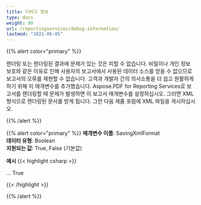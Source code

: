 ```yaml
---
title: 디버그 정보
type: docs
weight: 90
url: /reportingservices/debug-information/
lastmod: "2021-06-05"
---
```


{{% alert color="primary" %}}

렌더링 또는 렌더링된 결과에 문제가 있는 것은 피할 수 없습니다. 비밀이나 개인 정보 보호와 같은 이유로 인해 사용자의 보고서에서 사용된 데이터 소스를 얻을 수 없으므로 보고서의 오류를 재현할 수 없습니다. 고객과 개발자 간의 의사소통을 더 쉽고 원활하게 하기 위해 이 매개변수를 추가했습니다. Aspose.PDF for Reporting Services로 보고서를 렌더링할 때 문제가 발생하면 이 보고서 매개변수를 설정하십시오. 그러면 XML 형식으로 렌더링된 문서를 받게 됩니다. 그런 다음 제품 포럼에 XML 파일을 게시하십시오.

{{% /alert %}}

{{% alert color="primary" %}}
**매개변수 이름**: SavingXmlFormat  
**데이터 유형**: Boolean  
**지원되는 값**: True, False (기본값)  

**예시**
{{< highlight csharp >}}

<Render>
...

<Extension Name="APPDF" Type=" Aspose.PDF.ReportingServices.Renderer,Aspose.PDF.ReportingServices">

<Configuration>
<SavingXmlFormat > True </SavingXmlFormat>
</Configuration>
</Extension>
</Render>

{{< /highlight >}}

{{% /alert %}}
```